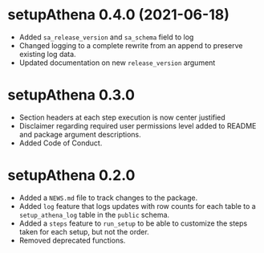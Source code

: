 # setupAthena 0.4.0 (2021-06-18)  
 
* Added `sa_release_version` and `sa_schema` field to log  
* Changed logging to a complete rewrite from an append to preserve 
existing log data.  
* Updated documentation on new `release_version` argument  


# setupAthena 0.3.0

* Section headers at each step execution is now center justified  
* Disclaimer regarding required user permissions level added 
to README and package argument descriptions.  
* Added Code of Conduct.


# setupAthena 0.2.0

* Added a `NEWS.md` file to track changes to the package.  
* Added `log` feature that logs updates with row counts for each table to a `setup_athena_log` table in the `public` schema.  
* Added a `steps` feature to `run_setup` to be able to customize the steps taken for each setup, but not the order.  
* Removed deprecated functions.  




